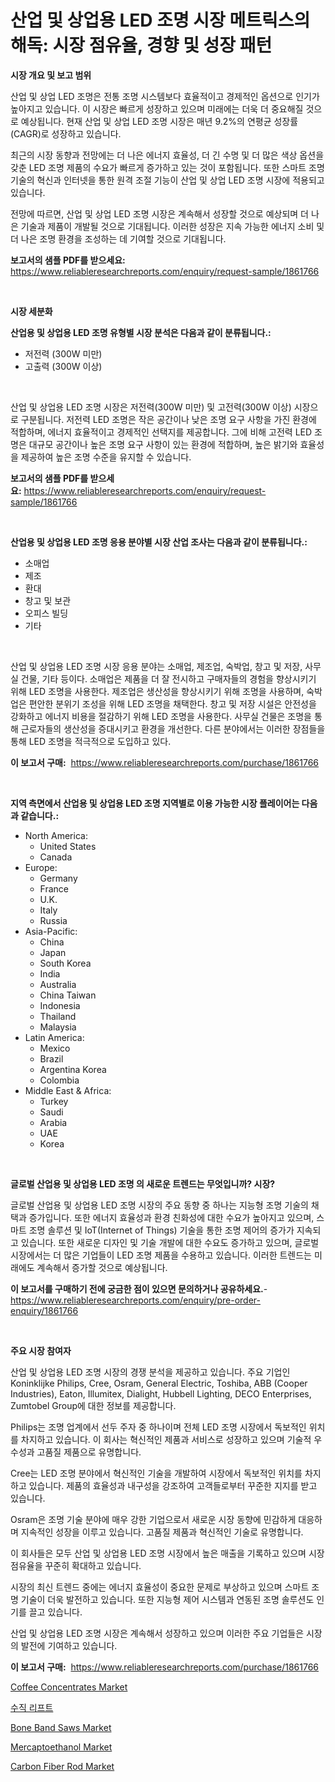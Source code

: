 <p><h1>산업 및 상업용 LED 조명 시장 메트릭스의 해독: 시장 점유율, 경향 및 성장 패턴</h1></p><p><strong>시장 개요 및 보고 범위</strong></p>
<p><p>산업 및 상업 LED 조명은 전통 조명 시스템보다 효율적이고 경제적인 옵션으로 인기가 높아지고 있습니다. 이 시장은 빠르게 성장하고 있으며 미래에는 더욱 더 중요해질 것으로 예상됩니다. 현재 산업 및 상업 LED 조명 시장은 매년 9.2%의 연평균 성장률(CAGR)로 성장하고 있습니다.</p><p>최근의 시장 동향과 전망에는 더 나은 에너지 효율성, 더 긴 수명 및 더 많은 색상 옵션을 갖춘 LED 조명 제품의 수요가 빠르게 증가하고 있는 것이 포함됩니다. 또한 스마트 조명 기술의 혁신과 인터넷을 통한 원격 조절 기능이 산업 및 상업 LED 조명 시장에 적용되고 있습니다.</p><p>전망에 따르면, 산업 및 상업 LED 조명 시장은 계속해서 성장할 것으로 예상되며 더 나은 기술과 제품이 개발될 것으로 기대됩니다. 이러한 성장은 지속 가능한 에너지 소비 및 더 나은 조명 환경을 조성하는 데 기여할 것으로 기대됩니다.</p></p>
<p><strong>보고서의 샘플 PDF를 받으세요:</strong> <a href="https://www.reliableresearchreports.com/enquiry/request-sample/1861766">https://www.reliableresearchreports.com/enquiry/request-sample/1861766</a></p>
<p>&nbsp;</p>
<p><strong>시장 세분화</strong></p>
<p><strong>산업용 및 상업용 LED 조명 유형별 시장 분석은 다음과 같이 분류됩니다.:</strong></p>
<p><ul><li>저전력 (300W 미만)</li><li>고출력 (300W 이상)</li></ul></p>
<p>&nbsp;</p>
<p><p>산업 및 상업용 LED 조명 시장은 저전력(300W 미만) 및 고전력(300W 이상) 시장으로 구분됩니다. 저전력 LED 조명은 작은 공간이나 낮은 조명 요구 사항을 가진 환경에 적합하며, 에너지 효율적이고 경제적인 선택지를 제공합니다. 그에 비해 고전력 LED 조명은 대규모 공간이나 높은 조명 요구 사항이 있는 환경에 적합하며, 높은 밝기와 효율성을 제공하여 높은 조명 수준을 유지할 수 있습니다.</p></p>
<p><strong>보고서의 샘플 PDF를 받으세요:</strong>&nbsp;<a href="https://www.reliableresearchreports.com/enquiry/request-sample/1861766">https://www.reliableresearchreports.com/enquiry/request-sample/1861766</a></p>
<p>&nbsp;</p>
<p><strong> 산업용 및 상업용 LED 조명 응용 분야별 시장 산업 조사는 다음과 같이 분류됩니다.:</strong></p>
<p><ul><li>소매업</li><li>제조</li><li>환대</li><li>창고 및 보관</li><li>오피스 빌딩</li><li>기타</li></ul></p>
<p>&nbsp;</p>
<p><p>산업 및 상업용 LED 조명 시장 응용 분야는 소매업, 제조업, 숙박업, 창고 및 저장, 사무실 건물, 기타 등이다. 소매업은 제품을 더 잘 전시하고 구매자들의 경험을 향상시키기 위해 LED 조명을 사용한다. 제조업은 생산성을 향상시키기 위해 조명을 사용하며, 숙박업은 편안한 분위기 조성을 위해 LED 조명을 채택한다. 창고 및 저장 시설은 안전성을 강화하고 에너지 비용을 절감하기 위해 LED 조명을 사용한다. 사무실 건물은 조명을 통해 근로자들의 생산성을 증대시키고 환경을 개선한다. 다른 분야에서는 이러한 장점들을 통해 LED 조명을 적극적으로 도입하고 있다.</p></p>
<p><strong>이 보고서 구매:</strong>&nbsp; <a href="https://www.reliableresearchreports.com/purchase/1861766">https://www.reliableresearchreports.com/purchase/1861766</a></p>
<p>&nbsp;</p>
<p><strong>지역 측면에서 산업용 및 상업용 LED 조명 지역별로 이용 가능한 시장 플레이어는 다음과 같습니다.:</strong></p>
<p><ul>
    <li>
        North America:
        <ul>
            <li>United States</li>
            <li>Canada</li>
        </ul>
    </li>
    <li>
        Europe:
        <ul>
            <li>Germany</li>
            <li>France</li>
            <li>U.K.</li>
            <li>Italy</li>
            <li>Russia</li>
        </ul>
    </li>
    <li>
        Asia-Pacific:
        <ul>
            <li>China</li>
            <li>Japan</li>
            <li>South Korea</li>
            <li>India</li>
            <li>Australia</li>
            <li>China Taiwan</li>
            <li>Indonesia</li>
            <li>Thailand</li>
            <li>Malaysia</li>
        </ul>
    </li>
    <li>
        Latin America:
        <ul>
            <li>Mexico</li>
            <li>Brazil</li>
            <li>Argentina Korea</li>
            <li>Colombia</li>
        </ul>
    </li>
    <li>
        Middle East & Africa:
        <ul>
            <li>Turkey</li>
            <li>Saudi</li>
            <li>Arabia</li>
            <li>UAE</li>
            <li>Korea</li>
        </ul>
    </li>
    </ul></p>
<p>&nbsp;</p>
<p><strong>글로벌 산업용 및 상업용 LED 조명 의 새로운 트렌드는 무엇입니까? 시장?</strong></p>
<p><p>글로벌 산업용 및 상업용 LED 조명 시장의 주요 동향 중 하나는 지능형 조명 기술의 채택과 증가입니다. 또한 에너지 효율성과 환경 친화성에 대한 수요가 높아지고 있으며, 스마트 조명 솔루션 및 IoT(Internet of Things) 기술을 통한 조명 제어의 증가가 지속되고 있습니다. 또한 새로운 디자인 및 기술 개발에 대한 수요도 증가하고 있으며, 글로벌 시장에서는 더 많은 기업들이 LED 조명 제품을 수용하고 있습니다. 이러한 트렌드는 미래에도 계속해서 증가할 것으로 예상됩니다.</p></p>
<p><strong>이 보고서를 구매하기 전에 궁금한 점이 있으면 문의하거나 공유하세요.</strong>- <a href="https://www.reliableresearchreports.com/enquiry/pre-order-enquiry/1861766">https://www.reliableresearchreports.com/enquiry/pre-order-enquiry/1861766</a></p>
<p>&nbsp;</p>
<p><strong>주요 시장 참여자</strong></p>
<p><p>산업 및 상업용 LED 조명 시장의 경쟁 분석을 제공하고 있습니다. 주요 기업인 Koninklijke Philips, Cree, Osram, General Electric, Toshiba, ABB (Cooper Industries), Eaton, Illumitex, Dialight, Hubbell Lighting, DECO Enterprises, Zumtobel Group에 대한 정보를 제공합니다.</p><p>Philips는 조명 업계에서 선두 주자 중 하나이며 전체 LED 조명 시장에서 독보적인 위치를 차지하고 있습니다. 이 회사는 혁신적인 제품과 서비스로 성장하고 있으며 기술적 우수성과 고품질 제품으로 유명합니다.</p><p>Cree는 LED 조명 분야에서 혁신적인 기술을 개발하여 시장에서 독보적인 위치를 차지하고 있습니다. 제품의 효율성과 내구성을 강조하여 고객들로부터 꾸준한 지지를 받고 있습니다.</p><p>Osram은 조명 기술 분야에 매우 강한 기업으로서 새로운 시장 동향에 민감하게 대응하며 지속적인 성장을 이루고 있습니다. 고품질 제품과 혁신적인 기술로 유명합니다.</p><p>이 회사들은 모두 산업 및 상업용 LED 조명 시장에서 높은 매출을 기록하고 있으며 시장 점유율을 꾸준히 확대하고 있습니다.</p><p>시장의 최신 트렌드 중에는 에너지 효율성이 중요한 문제로 부상하고 있으며 스마트 조명 기술이 더욱 발전하고 있습니다. 또한 지능형 제어 시스템과 연동된 조명 솔루션도 인기를 끌고 있습니다.</p><p>산업 및 상업용 LED 조명 시장은 계속해서 성장하고 있으며 이러한 주요 기업들은 시장의 발전에 기여하고 있습니다.</p></p>
<p><strong>이 보고서 구매:</strong>&nbsp;&nbsp;<a href="https://www.reliableresearchreports.com/purchase/1861766">https://www.reliableresearchreports.com/purchase/1861766</a></p>
<p><p><a href="https://view.publitas.com/reportprime-1/coffee-concentrates-market-challenges-opportunities-and-growth-drivers-and-major-market-players-forecasted-for-period-from-2024-2031/">Coffee Concentrates Market</a></p><p><a href="https://github.com/lkwggful07722/Market-Research-Report-List-1/blob/main/7319554191447.md">수직 리프트</a></p><p><a href="https://flame-sidecar-702.notion.site/Bone-Band-Saws-Market-Size-Market-Share-and-Global-Market-Analysis-Report-2024-2031-fb111fd2381b4721a22f7021b12f7208">Bone Band Saws Market</a></p><p><a href="https://view.publitas.com/reportprime-1/mercaptoethanol-market-offers-provide-insightful-data-for-the-time-period-from-2023-to-2030-and-also-provide-analysis-based-on-application-type-and-region/">Mercaptoethanol Market</a></p><p><a href="https://github.com/irfadac/Market-Research-Report-List-2/blob/main/carbon-fiber-rod-market.md">Carbon Fiber Rod Market</a></p></p>
